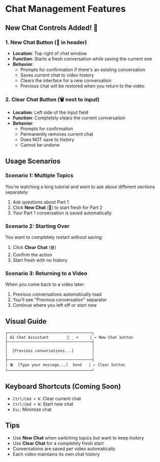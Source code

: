 # Chat Management Features

## New Chat Controls Added! 🎉

### 1. **New Chat Button** (🔄 in header)
- **Location**: Top right of chat window
- **Function**: Starts a fresh conversation while saving the current one
- **Behavior**: 
  - Prompts for confirmation if there's an existing conversation
  - Saves current chat to video history
  - Clears the interface for a new conversation
  - Previous chat will be restored when you return to the video

### 2. **Clear Chat Button** (🗑️ next to input)
- **Location**: Left side of the input field
- **Function**: Completely clears the current conversation
- **Behavior**:
  - Prompts for confirmation
  - Permanently removes current chat
  - Does NOT save to history
  - Cannot be undone

## Usage Scenarios

### Scenario 1: Multiple Topics
You're watching a long tutorial and want to ask about different sections separately:
1. Ask questions about Part 1
2. Click **New Chat** (🔄) to start fresh for Part 2
3. Your Part 1 conversation is saved automatically

### Scenario 2: Starting Over
You want to completely restart without saving:
1. Click **Clear Chat** (🗑️)
2. Confirm the action
3. Start fresh with no history

### Scenario 3: Returning to a Video
When you come back to a video later:
1. Previous conversations automatically load
2. You'll see "Previous conversation" separator
3. Continue where you left off or start new

## Visual Guide

```
┌─────────────────────────────────────┐
│ AI Chat Assistant        🔄 _ ×     │ ← New Chat button
├─────────────────────────────────────┤
│                                     │
│  [Previous conversations...]        │
│                                     │
├─────────────────────────────────────┤
│ 🗑️  [Type your message...]  Send   │ ← Clear button
└─────────────────────────────────────┘
```

## Keyboard Shortcuts (Coming Soon)
- `Ctrl/Cmd + K`: Clear current chat
- `Ctrl/Cmd + N`: Start new chat
- `Esc`: Minimize chat

## Tips
- Use **New Chat** when switching topics but want to keep history
- Use **Clear Chat** for a completely fresh start
- Conversations are saved per video automatically
- Each video maintains its own chat history